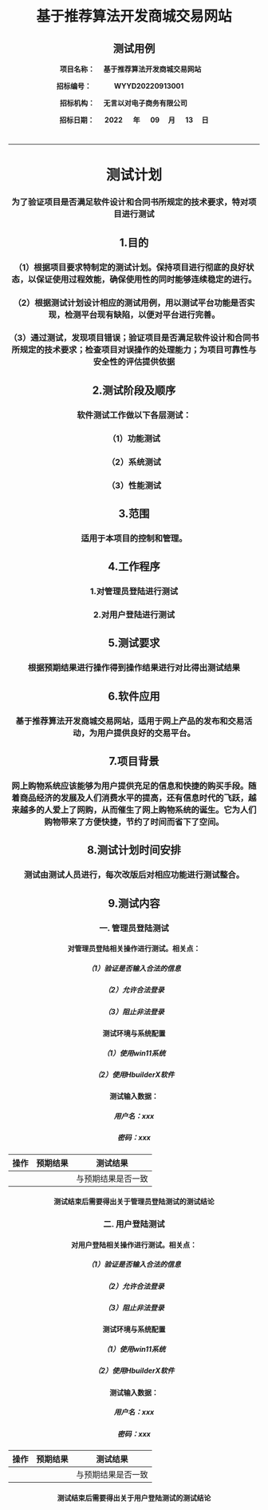 <center>  

# 基于推荐算法开发商城交易网站
## 测试用例
__项目名称：
&emsp;基于推荐算法开发商城交易网站&emsp;</span>__

**招标编号：
&emsp;&emsp;&emsp;WYYD20220913001&emsp;&emsp;&emsp;&emsp;</span>**

**招标机构：
&emsp;无言以对电子商务有限公司&emsp;&emsp;&emsp;</span>**

**招标日期：
&nbsp;&ensp;&ensp;2022&ensp;&ensp;&ensp;</span>年
&nbsp;&emsp;09&emsp;&nbsp;</span>月
&emsp;&nbsp;13&emsp;&nbsp;</span>日**
#


---


# 测试计划

###  为了验证项目是否满足软件设计和合同书所规定的技术要求，特对项目进行测试
 
##  1.目的
### （1）根据项目要求特制定的测试计划。保持项目进行彻底的良好状态，以保证使用过程效能，确保使用性的同时能够连续稳定的进行。
### （2）根据测试计划设计相应的测试用例，用以测试平台功能是否实现，检测平台现有缺陷，以便对平台进行完善。
### （3）通过测试，发现项目错误；验证项目是否满足软件设计和合同书所规定的技术要求；检查项目对误操作的处理能力；为项目可靠性与安全性的评估提供依据

##  2.测试阶段及顺序
### 软件测试工作做以下各层测试：
### （1）功能测试
### （2）系统测试
### （3）性能测试

##  3.范围
### 适用于本项目的控制和管理。

##  4.工作程序
### 1.对管理员登陆进行测试
### 2.对用户登陆进行测试

##  5.测试要求
### 根据预期结果进行操作得到操作结果进行对比得出测试结果

##  6.软件应用
### 基于推荐算法开发商城交易网站，适用于网上产品的发布和交易活动，为用户提供良好的交易平台。

##  7.项目背景
###   网上购物系统应该能够为用户提供充足的信息和快捷的购买手段。随着商品经济的发展及人们消费水平的提高，还有信息时代的飞跃，越来越多的人爱上了网购，从而催生了网上购物系统的诞生。它为人们购物带来了方便快捷，节约了时间而省下了空间。

##  8.测试计划时间安排
### 测试由测试人员进行，每次改版后对相应功能进行测试整合。

##  9.测试内容<br>
### 一. 管理员登陆测试<br>
#### 对管理员登陆相关操作进行测试。相关点：<br>
##### （1）验证是否输入合法的信息<br>
##### （2）允许合法登录<br>
##### （3）阻止非法登录<br>
#### 测试环境与系统配置<br>
##### （1）使用win11系统<br>
##### （2）使用HbuilderX软件<br>
#### 测试输入数据：
##### 用户名：xxx
##### 密码：xxx

| 操作                         | 预期结果                                                                              | 测试结果    |
|----------------------------|-----------------------------------------------------------------------------------|---------|
|                 |  | 与预期结果是否一致 |

#### 测试结束后需要得出关于管理员登陆测试的测试结论<br>
### 二. 用户登陆测试<br>
#### 对用户登陆相关操作进行测试。相关点：<br>
##### （1）验证是否输入合法的信息<br>
##### （2）允许合法登录<br>
##### （3）阻止非法登录<br>
#### 测试环境与系统配置<br>
##### （1）使用win11系统<br>
##### （2）使用HbuilderX软件<br>
#### 测试输入数据：
##### 用户名：xxx
##### 密码：xxx


| 操作                         | 预期结果                                                                              | 测试结果    |
|----------------------------|-----------------------------------------------------------------------------------|---------|
|                 |  | 与预期结果是否一致 |

#### 测试结束后需要得出关于用户登陆测试的测试结论<br>

